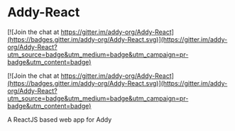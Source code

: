 # Addy-React

[![Join the chat at https://gitter.im/addy-org/Addy-React](https://badges.gitter.im/addy-org/Addy-React.svg)](https://gitter.im/addy-org/Addy-React?utm_source=badge&utm_medium=badge&utm_campaign=pr-badge&utm_content=badge)

[![Join the chat at https://gitter.im/addy-org/Addy-React](https://badges.gitter.im/addy-org/Addy-React.svg)](https://gitter.im/addy-org/Addy-React?utm_source=badge&utm_medium=badge&utm_campaign=pr-badge&utm_content=badge)

A ReactJS based web app for Addy
